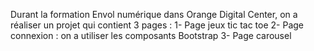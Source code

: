 Durant la formation Envol numérique dans Orange Digital Center, on a réaliser un projet qui contient 3 pages :
1- Page jeux tic tac toe
2- Page connexion : on a utiliser les composants Bootstrap 
3- Page carousel 
